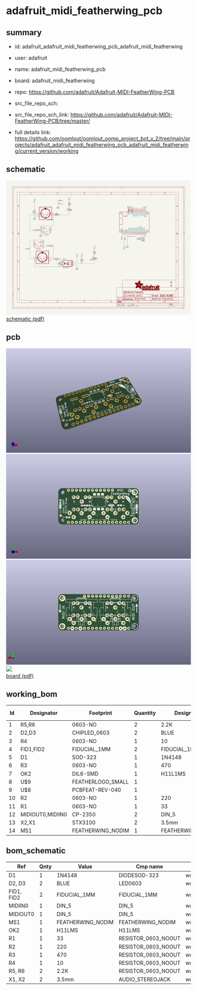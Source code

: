 # adafruit_midi_featherwing_pcb
 
## summary 
* id: adafruit_adafruit_midi_featherwing_pcb_adafruit_midi_featherwing
* user: adafruit
* name: adafruit_midi_featherwing_pcb
* board: adafruit_midi_featherwing
* repo: https://github.com/adafruit/Adafruit-MIDI-FeatherWing-PCB



* src_file_repo_sch: 
* src_file_repo_sch_link: https://github.com/adafruit/Adafruit-MIDI-FeatherWing-PCB/tree/master/
* full details link: https://github.com/oomlout/oomlout_oomp_project_bot_v_2/tree/main/projects/adafruit_adafruit_midi_featherwing_pcb_adafruit_midi_featherwing/current_version/working  

## schematic  
![](working_schematic_600.png)  
[schematic (pdf)](working_schematic.pdf) 






















## pcb  
![](working_3d_600.png) 
![](working_3d_front_600.png)  
![](working_3d_back_600.png)  
![](working_600.png)  
[board (pdf)](working.pdf)  

## working_bom
| Id | Designator | Footprint | Quantity | Designation | Supplier and ref |  | None | 
| --- | --- | --- | --- | --- | --- | --- | --- | 
| 1 | R5,R6 | 0603-NO | 2 | 2.2K |  |  | [''] | 
| 2 | D2,D3 | CHIPLED_0603 | 2 | BLUE |  |  | [''] | 
| 3 | R4 | 0603-NO | 1 | 10 |  |  | [''] | 
| 4 | FID1,FID2 | FIDUCIAL_1MM | 2 | FIDUCIAL_1MM |  |  | [''] | 
| 5 | D1 | SOD-323 | 1 | 1N4148 |  |  | [''] | 
| 6 | R3 | 0603-NO | 1 | 470 |  |  | [''] | 
| 7 | OK2 | DIL6-SMD | 1 | H11L1MS |  |  | [''] | 
| 8 | U$9 | FEATHERLOGO_SMALL | 1 |  |  |  | [''] | 
| 9 | U$8 | PCBFEAT-REV-040 | 1 |  |  |  | [''] | 
| 10 | R2 | 0603-NO | 1 | 220 |  |  | [''] | 
| 11 | R1 | 0603-NO | 1 | 33 |  |  | [''] | 
| 12 | MIDIOUT0,MIDIIN0 | CP-2350 | 2 | DIN_5 |  |  | [''] | 
| 13 | X2,X1 | STX3100 | 2 | 3.5mm |  |  | [''] | 
| 14 | MS1 | FEATHERWING_NODIM | 1 | FEATHERWING_NODIM |  |  | [''] | 


## bom_schematic
| Ref | Qnty | Value | Cmp name | Footprint | Description | Vendor | DNP | 
| --- | --- | --- | --- | --- | --- | --- | --- | 
| D1 | 1 | 1N4148 | DIODESOD-323 | working:SOD-323 |  |  |  | 
| D2, D3 | 2 | BLUE | LED0603 | working:CHIPLED_0603 |  |  |  | 
| FID1, FID2 | 2 | FIDUCIAL_1MM | FIDUCIAL_1MM | working:FIDUCIAL_1MM |  |  |  | 
| MIDIIN0 | 1 | DIN_5 | DIN_5 | working:CP-2350 |  |  |  | 
| MIDIOUT0 | 1 | DIN_5 | DIN_5 | working:CP-2350 |  |  |  | 
| MS1 | 1 | FEATHERWING_NODIM | FEATHERWING_NODIM | working:FEATHERWING_NODIM |  |  |  | 
| OK2 | 1 | H11LMS | H11LMS | working:DIL6-SMD |  |  |  | 
| R1 | 1 | 33 | RESISTOR_0603_NOOUT | working:0603-NO |  |  |  | 
| R2 | 1 | 220 | RESISTOR_0603_NOOUT | working:0603-NO |  |  |  | 
| R3 | 1 | 470 | RESISTOR_0603_NOOUT | working:0603-NO |  |  |  | 
| R4 | 1 | 10 | RESISTOR_0603_NOOUT | working:0603-NO |  |  |  | 
| R5, R6 | 2 | 2.2K | RESISTOR_0603_NOOUT | working:0603-NO |  |  |  | 
| X1, X2 | 2 | 3.5mm | AUDIO_STEREOJACK | working:STX3100 |  |  |  | 



